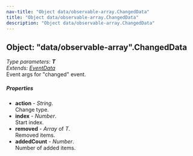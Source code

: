 ```yaml
---
nav-title: "Object data/observable-array.ChangedData"
title: "Object data/observable-array.ChangedData"
description: "Object data/observable-array.ChangedData"
---
```

## Object: "data/observable-array".ChangedData  
_Type parameters:_ _**T**_  
_Extends:_ [_EventData_](../../data/observable/EventData.md)  
Event args for "changed" event.

##### Properties
 - **action** - _String_.    
  Change type.
 - **index** - _Number_.    
  Start index.
 - **removed** - _Array_ of _T_.    
  Removed items.
 - **addedCount** - _Number_.    
  Number of added items.